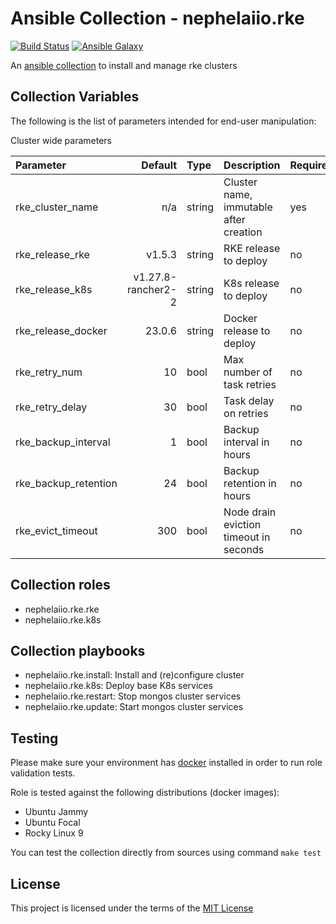 # Ansible Collection - nephelaiio.rke

[![Build Status](https://github.com/nephelaiio/ansible-collection-rke/actions/workflows/molecule.yml/badge.svg)](https://github.com/nephelaiio/ansible-collection-rke/actions/wofklows/molecule.yml)
[![Ansible Galaxy](http://img.shields.io/badge/ansible--galaxy-nephelaiio.rke-blue.svg)](https://galaxy.ansible.com/ui/repo/published/nephelaiio/rke/)

An [ansible collection](https://galaxy.ansible.com/ui/repo/published/nephelaiio/rke/) to install and manage rke clusters

## Collection Variables

The following is the list of parameters intended for end-user manipulation: 

Cluster wide parameters

| Parameter            |            Default | Type   | Description                            | Required |
|:---------------------|-------------------:|:-------|:---------------------------------------|:---------|
| rke_cluster_name     |                n/a | string | Cluster name, immutable after creation | yes      |
| rke_release_rke      |             v1.5.3 | string | RKE release to deploy                  | no       |
| rke_release_k8s      | v1.27.8-rancher2-2 | string | K8s release to deploy                  | no       |
| rke_release_docker   |             23.0.6 | string | Docker release to deploy               | no       |
| rke_retry_num        |                 10 | bool   | Max number of task retries             | no       |
| rke_retry_delay      |                 30 | bool   | Task delay on retries                  | no       |
| rke_backup_interval  |                  1 | bool   | Backup interval in hours               | no       |
| rke_backup_retention |                 24 | bool   | Backup retention in hours              | no       |
| rke_evict_timeout    |                300 | bool   | Node drain eviction timeout in seconds | no       |

## Collection roles

* nephelaiio.rke.rke
* nephelaiio.rke.k8s

## Collection playbooks

* nephelaiio.rke.install: Install and (re)configure cluster
* nephelaiio.rke.k8s: Deploy base K8s services
* nephelaiio.rke.restart: Stop mongos cluster services
* nephelaiio.rke.update: Start mongos cluster services

## Testing

Please make sure your environment has [docker](https://www.docker.com) installed in order to run role validation tests.

Role is tested against the following distributions (docker images):

  * Ubuntu Jammy
  * Ubuntu Focal
  * Rocky Linux 9

You can test the collection directly from sources using command `make test`

## License

This project is licensed under the terms of the [MIT License](/LICENSE)

